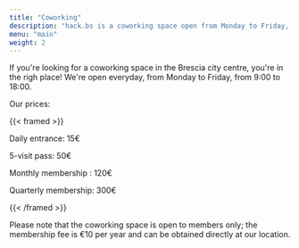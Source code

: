 ```yaml
---
title: "Coworking"
description: "hack.bs is a coworking space open from Monday to Friday, from 9:00 to 18:00"
menu: "main"
weight: 2
---
```


If you're looking for a coworking space in the Brescia city centre, you're in the righ place! We're open everyday, from Monday to Friday, from 9:00 to 18:00.

Our prices:

{{< framed >}}

Daily entrance: 15€

5-visit pass: 50€

Monthly membership : 120€

Quarterly membership: 300€

{{< /framed >}}

Please note that the coworking space is open to members only; the membership fee is €10 per year and can be obtained directly at our location.
